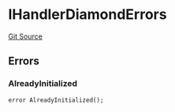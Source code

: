 # IHandlerDiamondErrors
[Git Source](https://github.com/thrackle-io/tron/blob/bb9fb29098b7e62d948f810420d516cd6ca78012/src/common/IErrors.sol)


## Errors
### AlreadyInitialized

```solidity
error AlreadyInitialized();
```

